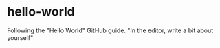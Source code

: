# hello-world
Following the "Hello World" GitHub guide.
"In the editor, write a bit about yourself"
